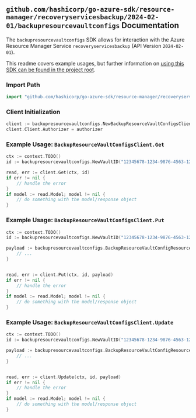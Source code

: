 
## `github.com/hashicorp/go-azure-sdk/resource-manager/recoveryservicesbackup/2024-02-01/backupresourcevaultconfigs` Documentation

The `backupresourcevaultconfigs` SDK allows for interaction with the Azure Resource Manager Service `recoveryservicesbackup` (API Version `2024-02-01`).

This readme covers example usages, but further information on [using this SDK can be found in the project root](https://github.com/hashicorp/go-azure-sdk/tree/main/docs).

### Import Path

```go
import "github.com/hashicorp/go-azure-sdk/resource-manager/recoveryservicesbackup/2024-02-01/backupresourcevaultconfigs"
```


### Client Initialization

```go
client := backupresourcevaultconfigs.NewBackupResourceVaultConfigsClientWithBaseURI("https://management.azure.com")
client.Client.Authorizer = authorizer
```


### Example Usage: `BackupResourceVaultConfigsClient.Get`

```go
ctx := context.TODO()
id := backupresourcevaultconfigs.NewVaultID("12345678-1234-9876-4563-123456789012", "example-resource-group", "vaultValue")

read, err := client.Get(ctx, id)
if err != nil {
	// handle the error
}
if model := read.Model; model != nil {
	// do something with the model/response object
}
```


### Example Usage: `BackupResourceVaultConfigsClient.Put`

```go
ctx := context.TODO()
id := backupresourcevaultconfigs.NewVaultID("12345678-1234-9876-4563-123456789012", "example-resource-group", "vaultValue")

payload := backupresourcevaultconfigs.BackupResourceVaultConfigResource{
	// ...
}


read, err := client.Put(ctx, id, payload)
if err != nil {
	// handle the error
}
if model := read.Model; model != nil {
	// do something with the model/response object
}
```


### Example Usage: `BackupResourceVaultConfigsClient.Update`

```go
ctx := context.TODO()
id := backupresourcevaultconfigs.NewVaultID("12345678-1234-9876-4563-123456789012", "example-resource-group", "vaultValue")

payload := backupresourcevaultconfigs.BackupResourceVaultConfigResource{
	// ...
}


read, err := client.Update(ctx, id, payload)
if err != nil {
	// handle the error
}
if model := read.Model; model != nil {
	// do something with the model/response object
}
```
